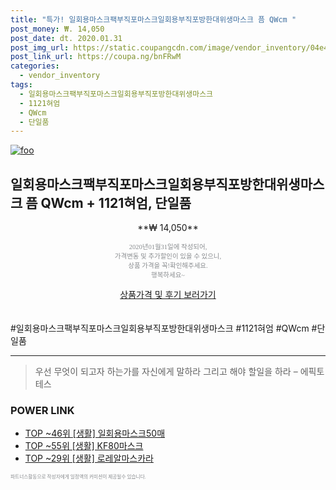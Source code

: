 ```yaml
--- 
title: "특가! 일회용마스크팩부직포마스크일회용부직포방한대위생마스크 픔 QWcm " 
post_money: ₩. 14,050 
post_date: dt. 2020.01.31 
post_img_url: https://static.coupangcdn.com/image/vendor_inventory/04e4/a9b297f761319d64b5fe6c95908240eb6507d1f9cfcb1d19d781fa163d3c.jpg 
post_link_url: https://coupa.ng/bnFRwM 
categories: 
  - vendor_inventory 
tags: 
  - 일회용마스크팩부직포마스크일회용부직포방한대위생마스크 
  - 1121혀엄 
  - QWcm 
  - 단일품 
--- 
```

[![foo](https://static.coupangcdn.com/image/vendor_inventory/04e4/a9b297f761319d64b5fe6c95908240eb6507d1f9cfcb1d19d781fa163d3c.jpg)](https://coupa.ng/bnFRwM) 

## 일회용마스크팩부직포마스크일회용부직포방한대위생마스크 픔 QWcm + 1121혀엄, 단일품 
<p style="text-align: center;">**₩ 14,050**</p> 
<p style="text-align: center;"><span style="color: #898c8f; font-family: Georgia,Times,serif; font-size: 0.75em;">2020년01월31일에 작성되어, <br>가격변동 및 추가할인이 있을 수 있으니,<br> 상품 가격을 꼭!확인해주세요.<br>행복하세요~</span> 
</p>	 
<div markdown="0" style="text-align: center;"><a href="https://coupa.ng/bnFRwM" class="btn btn--success">상품가격 및 후기 보러가기</a></div> 
<br><br> 
  #일회용마스크팩부직포마스크일회용부직포방한대위생마스크 #1121혀엄 #QWcm #단일품 
<hr> 

> 우선 무엇이 되고자 하는가를 자신에게 말하라 그리고 해야 할일을 하라 – 에픽토테스 


### POWER LINK

* <a href="https://blog.naver.com/an0733/221789385347" target="_blank"> TOP ~46위 [생활] 일회용마스크50매</a>
* <a href="https://blog.naver.com/an0733/221786238205" target="_blank"> TOP ~55위 [생활] KF80마스크</a>
* <a href="https://blog.naver.com/fasyy4321/221778506542" target="_blank"> TOP ~29위 [생활] 로레알마스카라</a>

<span style="color: #898c8f; font-family: Georgia,Times,serif; font-size: 0.55em;">파트너스활동으로 작성자에게 일정액의 커미션이 제공될수 있습니다.</span> 
